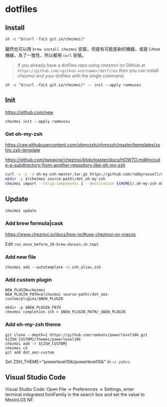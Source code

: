 # dotfiles

## Install

```
sh -c "$(curl -fsLS git.io/chezmoi)"
```

雖然也可以用 `brew install chezmoi` 安裝，但是有可能是新的機器，或是 Linux 機器，為了一致性，所以都用 `curl` 安裝。

> If you already have a dotfiles repo using chezmoi on GitHub at `https://github.com/<github-username>/dotfiles` then you can install chezmoi and your dotfiles with the single command:

```
sh -c "$(curl -fsLS git.io/chezmoi)" -- init --apply rammusxu
```

## Init

https://github.com/new

```
chezmoi init --apply rammusxu
```

### Get oh-my-zsh

https://raw.githubusercontent.com/ohmyzsh/ohmyzsh/master/templates/zshrc.zsh-template

https://github.com/twpayne/chezmoi/blob/master/docs/HOWTO.md#include-a-subdirectory-from-another-repository-like-oh-my-zsh

```bash
curl -s -L -o oh-my-zsh-master.tar.gz https://github.com/robbyrussell/oh-my-zsh/archive/master.tar.gz
mkdir -p $(chezmoi source-path)/dot_oh-my-zsh
chezmoi import --strip-components 1 --destination ${HOME}/.oh-my-zsh oh-my-zsh-master.tar.gz

```
## Update
```bash
chezmoi update
```

### Add brew formula|cask

https://www.chezmoi.io/docs/how-to/#use-chezmoi-on-macos

Edit `run_once_before_20-brew-darwin.sh.tmpl`


### Add new file
```
chezmoi add --autotemplate ~/.zsh_alias.zsh
```

### Add custom plugin
```
NEW_PLUGIN=chezmoi
NEW_PLUGIN_PATH=$(chezmoi source-path)/dot_omz-custom/plugins/$NEW_PLUGIN

mkdir -p $NEW_PLUGIN_PATH
chezmoi completion zsh > $NEW_PLUGIN_PATH/_$NEW_PLUGIN
```

### Add oh-my-zsh theme
```
git clone --depth=1 https://github.com/romkatv/powerlevel10k.git ${ZSH_CUSTOM}/themes/powerlevel10k
chezmoi add -r ${ZSH_CUSTOM}
chezmoi cd
git add dot_omz-custom
```

Set ZSH_THEME="powerlevel10k/powerlevel10k" in `~/.zshrc`.


## Visual Studio Code

Visual Studio Code: Open File → Preferences → Settings, enter terminal.integrated.fontFamily in the search box and set the value to MesloLGS NF.
